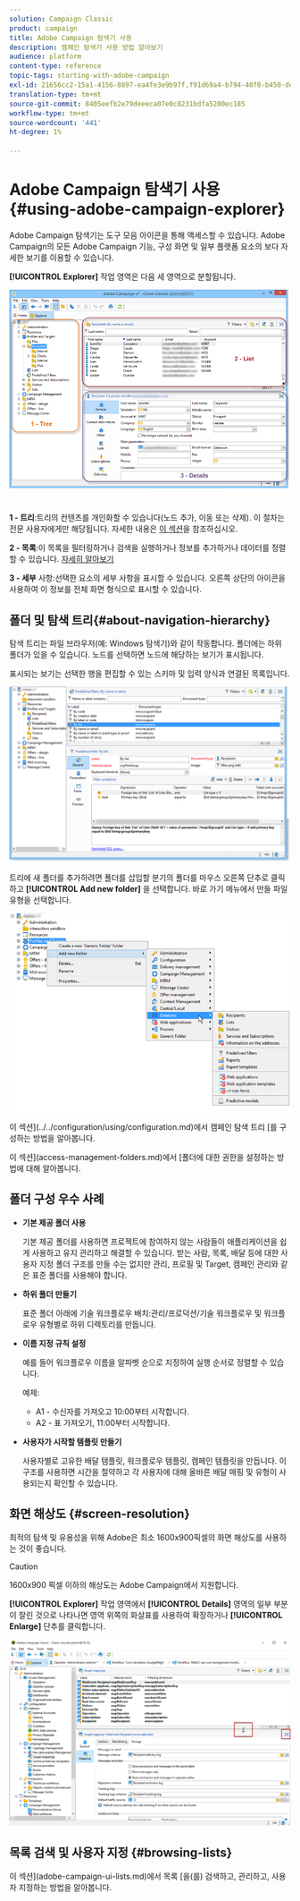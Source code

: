 ```yaml
---
solution: Campaign Classic
product: campaign
title: Adobe Campaign 탐색기 사용
description: 캠페인 탐색기 사용 방법 알아보기
audience: platform
content-type: reference
topic-tags: starting-with-adobe-campaign
exl-id: 21656cc2-15a1-4156-8897-ea4fe3e9b97f,f91d69a4-b794-40f0-b450-de862d7333e2
translation-type: tm+mt
source-git-commit: 8405eefb2e79deeeca07e0c8231bdfa5200ec185
workflow-type: tm+mt
source-wordcount: '441'
ht-degree: 1%

---
```


# Adobe Campaign 탐색기 사용 {#using-adobe-campaign-explorer}

Adobe Campaign 탐색기는 도구 모음 아이콘을 통해 액세스할 수 있습니다. Adobe Campaign의 모든 Adobe Campaign 기능, 구성 화면 및 일부 플랫폼 요소의 보다 자세한 보기를 이용할 수 있습니다.

**[!UICONTROL Explorer]** 작업 영역은 다음 세 영역으로 분할됩니다.

![](assets/s_ncs_user_navigation.png)

**1 - 트리**:트리의 컨텐츠를 개인화할 수 있습니다(노드 추가, 이동 또는 삭제). 이 절차는 전문 사용자에게만 해당됩니다. 자세한 내용은 [이 섹션](#about-navigation-hierarchy)을 참조하십시오.

**2 - 목록**:이 목록을 필터링하거나 검색을 실행하거나 정보를 추가하거나 데이터를 정렬할 수 있습니다. [자세히 알아보기](adobe-campaign-ui-lists.md)

**3 - 세부** 사항:선택한 요소의 세부 사항을 표시할 수 있습니다. 오른쪽 상단의 아이콘을 사용하여 이 정보를 전체 화면 형식으로 표시할 수 있습니다.

## 폴더 및 탐색 트리{#about-navigation-hierarchy}

탐색 트리는 파일 브라우저(예: Windows 탐색기)와 같이 작동합니다. 폴더에는 하위 폴더가 있을 수 있습니다. 노드를 선택하면 노드에 해당하는 보기가 표시됩니다.

표시되는 보기는 선택한 행을 편집할 수 있는 스키마 및 입력 양식과 연결된 목록입니다.

![](assets/d_ncs_integration_navigation.png)

트리에 새 폴더를 추가하려면 폴더를 삽입할 분기의 폴더를 마우스 오른쪽 단추로 클릭하고 **[!UICONTROL Add new folder]** 을 선택합니다. 바로 가기 메뉴에서 만들 파일 유형을 선택합니다.

![](assets/d_ncs_integration_navigation_create.png)

이 섹션](../../configuration/using/configuration.md)에서 캠페인 탐색 트리 [를 구성하는 방법을 알아봅니다.

이 섹션](access-management-folders.md)에서 [폴더에 대한 권한을 설정하는 방법에 대해 알아봅니다.

## 폴더 구성 우수 사례

* **기본 제공 폴더 사용**

   기본 제공 폴더를 사용하면 프로젝트에 참여하지 않는 사람들이 애플리케이션을 쉽게 사용하고 유지 관리하고 해결할 수 있습니다. 받는 사람, 목록, 배달 등에 대한 사용자 지정 폴더 구조를 만들 수는 없지만 관리, 프로필 및 Target, 캠페인 관리와 같은 표준 폴더를 사용해야 합니다.

* **하위 폴더 만들기**

   표준 폴더 아래에 기술 워크플로우 배치:관리/프로덕션/기술 워크플로우 및 워크플로우 유형별로 하위 디렉토리를 만듭니다.

* **이름 지정 규칙 설정**

   예를 들어 워크플로우 이름을 알파벳 순으로 지정하여 실행 순서로 정렬할 수 있습니다.

   예제:

   * A1 - 수신자를 가져오고 10:00부터 시작합니다.
   * A2 - 표 가져오기, 11:00부터 시작합니다.

* **사용자가 시작할 템플릿 만들기**

   사용자별로 고유한 배달 템플릿, 워크플로우 템플릿, 캠페인 템플릿을 만듭니다. 이 구조를 사용하면 시간을 절약하고 각 사용자에 대해 올바른 배달 매핑 및 유형이 사용되는지 확인할 수 있습니다.

## 화면 해상도 {#screen-resolution}

최적의 탐색 및 유용성을 위해 Adobe은 최소 1600x900픽셀의 화면 해상도를 사용하는 것이 좋습니다.

>[!CAUTION]
>
>1600x900 픽셀 이하의 해상도는 Adobe Campaign에서 지원합니다.

**[!UICONTROL Explorer]** 작업 영역에서 **[!UICONTROL Details]** 영역의 일부 부분이 잘린 것으로 나타나면 영역 위쪽의 화살표를 사용하여 확장하거나 **[!UICONTROL Enlarge]** 단추를 클릭합니다.

![](assets/s_ncs_user_resolution.png)

## 목록 검색 및 사용자 지정 {#browsing-lists}

이 섹션](adobe-campaign-ui-lists.md)에서 목록 [을(를) 검색하고, 관리하고, 사용자 지정하는 방법을 알아봅니다.
